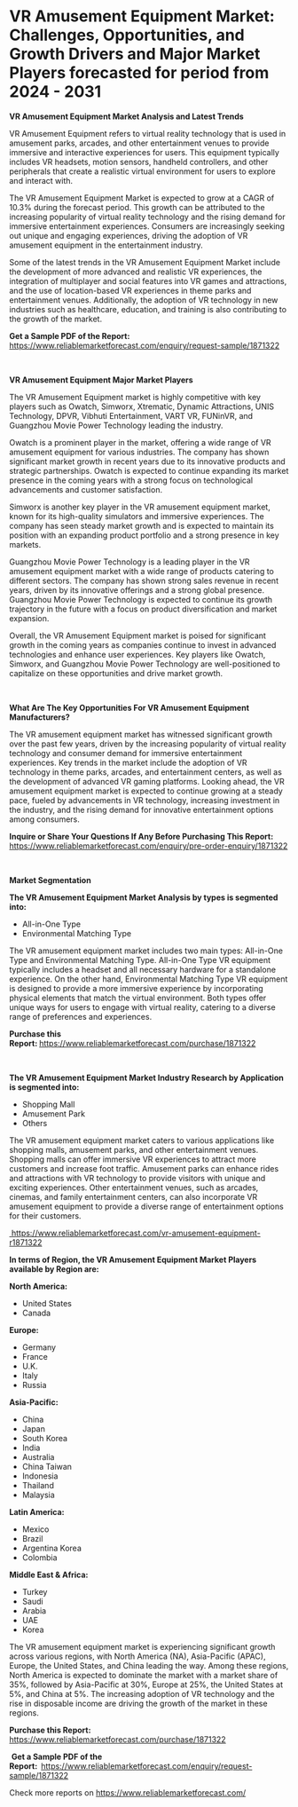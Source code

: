 <p><h1>VR Amusement Equipment Market: Challenges, Opportunities, and Growth Drivers and Major Market Players forecasted for period from 2024 - 2031</h1></p><p><strong>VR Amusement Equipment Market Analysis and Latest Trends</strong></p>
<p><p>VR Amusement Equipment refers to virtual reality technology that is used in amusement parks, arcades, and other entertainment venues to provide immersive and interactive experiences for users. This equipment typically includes VR headsets, motion sensors, handheld controllers, and other peripherals that create a realistic virtual environment for users to explore and interact with.</p><p>The VR Amusement Equipment Market is expected to grow at a CAGR of 10.3% during the forecast period. This growth can be attributed to the increasing popularity of virtual reality technology and the rising demand for immersive entertainment experiences. Consumers are increasingly seeking out unique and engaging experiences, driving the adoption of VR amusement equipment in the entertainment industry.</p><p>Some of the latest trends in the VR Amusement Equipment Market include the development of more advanced and realistic VR experiences, the integration of multiplayer and social features into VR games and attractions, and the use of location-based VR experiences in theme parks and entertainment venues. Additionally, the adoption of VR technology in new industries such as healthcare, education, and training is also contributing to the growth of the market.</p></p>
<p><strong>Get a Sample PDF of the Report:&nbsp;</strong> <a href="https://www.reliablemarketforecast.com/enquiry/request-sample/1871322">https://www.reliablemarketforecast.com/enquiry/request-sample/1871322</a></p>
<p>&nbsp;</p>
<p><strong>VR Amusement Equipment Major Market Players</strong></p>
<p><p>The VR Amusement Equipment market is highly competitive with key players such as Owatch, Simworx, Xtrematic, Dynamic Attractions, UNIS Technology, DPVR, Vibhuti Entertainment, VART VR, FUNinVR, and Guangzhou Movie Power Technology leading the industry.</p><p>Owatch is a prominent player in the market, offering a wide range of VR amusement equipment for various industries. The company has shown significant market growth in recent years due to its innovative products and strategic partnerships. Owatch is expected to continue expanding its market presence in the coming years with a strong focus on technological advancements and customer satisfaction.</p><p>Simworx is another key player in the VR amusement equipment market, known for its high-quality simulators and immersive experiences. The company has seen steady market growth and is expected to maintain its position with an expanding product portfolio and a strong presence in key markets.</p><p>Guangzhou Movie Power Technology is a leading player in the VR amusement equipment market with a wide range of products catering to different sectors. The company has shown strong sales revenue in recent years, driven by its innovative offerings and a strong global presence. Guangzhou Movie Power Technology is expected to continue its growth trajectory in the future with a focus on product diversification and market expansion.</p><p>Overall, the VR Amusement Equipment market is poised for significant growth in the coming years as companies continue to invest in advanced technologies and enhance user experiences. Key players like Owatch, Simworx, and Guangzhou Movie Power Technology are well-positioned to capitalize on these opportunities and drive market growth.</p></p>
<p>&nbsp;</p>
<p><strong>What Are The Key Opportunities For VR Amusement Equipment Manufacturers?</strong></p>
<p><p>The VR amusement equipment market has witnessed significant growth over the past few years, driven by the increasing popularity of virtual reality technology and consumer demand for immersive entertainment experiences. Key trends in the market include the adoption of VR technology in theme parks, arcades, and entertainment centers, as well as the development of advanced VR gaming platforms. Looking ahead, the VR amusement equipment market is expected to continue growing at a steady pace, fueled by advancements in VR technology, increasing investment in the industry, and the rising demand for innovative entertainment options among consumers.</p></p>
<p><strong>Inquire or Share Your Questions If Any Before Purchasing This Report:</strong> <a href="https://www.reliablemarketforecast.com/enquiry/pre-order-enquiry/1871322">https://www.reliablemarketforecast.com/enquiry/pre-order-enquiry/1871322</a></p>
<p>&nbsp;</p>
<p><strong>Market Segmentation</strong></p>
<p><strong>The VR Amusement Equipment Market Analysis by types is segmented into:</strong></p>
<p><ul><li>All-in-One Type</li><li>Environmental Matching Type</li></ul></p>
<p><p>The VR amusement equipment market includes two main types: All-in-One Type and Environmental Matching Type. All-in-One Type VR equipment typically includes a headset and all necessary hardware for a standalone experience. On the other hand, Environmental Matching Type VR equipment is designed to provide a more immersive experience by incorporating physical elements that match the virtual environment. Both types offer unique ways for users to engage with virtual reality, catering to a diverse range of preferences and experiences.</p></p>
<p><strong>Purchase this Report:&nbsp;</strong><a href="https://www.reliablemarketforecast.com/purchase/1871322">https://www.reliablemarketforecast.com/purchase/1871322</a></p>
<p>&nbsp;</p>
<p><strong>The VR Amusement Equipment Market Industry Research by Application is segmented into:</strong></p>
<p><ul><li>Shopping Mall</li><li>Amusement Park</li><li>Others</li></ul></p>
<p><p>The VR amusement equipment market caters to various applications like shopping malls, amusement parks, and other entertainment venues. Shopping malls can offer immersive VR experiences to attract more customers and increase foot traffic. Amusement parks can enhance rides and attractions with VR technology to provide visitors with unique and exciting experiences. Other entertainment venues, such as arcades, cinemas, and family entertainment centers, can also incorporate VR amusement equipment to provide a diverse range of entertainment options for their customers.</p></p>
<p><a href="https://www.reliablemarketforecast.com/vr-amusement-equipment-r1871322">&nbsp;https://www.reliablemarketforecast.com/vr-amusement-equipment-r1871322</a></p>
<p><strong>In terms of Region, the VR Amusement Equipment Market Players available by Region are:</strong></p>
<p>
    <p> <strong> North America: </strong>
        <ul>
            <li>United States</li>
            <li>Canada</li>
        </ul>
        </p> 
    <p> <strong> Europe: </strong>
        <ul>
            <li>Germany</li>
            <li>France</li>
            <li>U.K.</li>
            <li>Italy</li>
            <li>Russia</li>
        </ul>
        </p> 
    <p> <strong> Asia-Pacific: </strong>
        <ul>
            <li>China</li>
            <li>Japan</li>
            <li>South Korea</li>
            <li>India</li>
            <li>Australia</li>
            <li>China Taiwan</li>
            <li>Indonesia</li>
            <li>Thailand</li>
            <li>Malaysia</li>
        </ul>
        </p> 
    <p> <strong> Latin America: </strong>
        <ul>
            <li>Mexico</li>
            <li>Brazil</li>
            <li>Argentina Korea</li>
            <li>Colombia</li>
        </ul>
        </p> 
    <p> <strong> Middle East & Africa: </strong>
        <ul>
            <li>Turkey</li>
            <li>Saudi</li>
            <li>Arabia</li>
            <li>UAE</li>
            <li>Korea</li>
        </ul>
    </p>
    </p>
<p><p>The VR amusement equipment market is experiencing significant growth across various regions, with North America (NA), Asia-Pacific (APAC), Europe, the United States, and China leading the way. Among these regions, North America is expected to dominate the market with a market share of 35%, followed by Asia-Pacific at 30%, Europe at 25%, the United States at 5%, and China at 5%. The increasing adoption of VR technology and the rise in disposable income are driving the growth of the market in these regions.</p></p>
<p><strong>Purchase this Report: </strong><a href="https://www.reliablemarketforecast.com/purchase/1871322">https://www.reliablemarketforecast.com/purchase/1871322</a></p>
<p>&nbsp;<strong>Get a Sample PDF of the Report:&nbsp;&nbsp;</strong><a href="https://www.reliablemarketforecast.com/enquiry/request-sample/1871322">https://www.reliablemarketforecast.com/enquiry/request-sample/1871322</a></p>
<p><strong></strong></p>
<p>Check more reports on <a href="https://www.reliablemarketforecast.com/">https://www.reliablemarketforecast.com/</a></p>